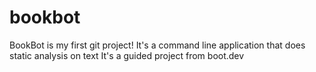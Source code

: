 # bookbot
BookBot is my first git project!
It's a command line application that does static analysis on text
It's a guided project from boot.dev 
